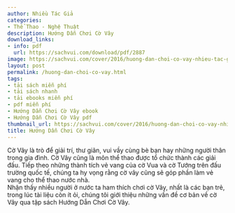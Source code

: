 ```yaml
---
author: Nhiều Tác Giả
categories:
- Thể Thao - Nghệ Thuật
description: Hướng Dẫn Chơi Cờ Vây
download_links:
- info: pdf
  url: https://sachvui.com/download/pdf/2887
image: https://sachvui.com/cover/2016/huong-dan-choi-co-vay-nhieu-tac-gia.jpg
layout: post
permalink: /huong-dan-choi-co-vay.html
tags:
- tải sách miễn phí
- tải sách nhanh
- tải ebooks miễn phí
- pdf miễn phí
- Hướng Dẫn Chơi Cờ Vây ebook
- Hướng Dẫn Chơi Cờ Vây pdf
thumbnail_url: https://sachvui.com/cover/2016/huong-dan-choi-co-vay-nhieu-tac-gia.jpg
title: Hướng Dẫn Chơi Cờ Vây
---
```


 <div class="item-desc text-justify"> <p>Cờ Vây là trò để giải trí, thư giãn, vui vầy cùng bè bạn hay những người thân trong gia đình. Cờ Vây cũng là môn thể thao được tổ chức thành các giải đấu. Tiếp theo những thành tích vẻ vang của cờ Vua và cờ Tướng trên đấu trường quốc tế, chúng ta hy vọng rằng cờ vây cũng sẽ góp phần làm vẻ vang cho thể thao nước nhà.<br>Nhận thấy nhiều người ở nước ta ham thích chơi cờ Vây, nhất là các bạn trẻ, trong lúc tài liệu còn ít ỏi, chúng tôi giới thiệu những vấn đề cơ bản về cờ Vây qua tập sách Hướng Dẫn Chơi Cờ Vây.</p> </div>